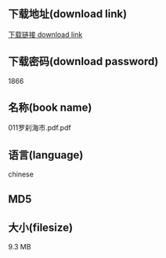## 下载地址(download link)
[下载链接 download link](https://voluble-croquembouche-d321dc.netlify.app/?s=011%E7%BD%97%E5%88%B9%E6%B5%B7%E5%B8%82.pdf)

## 下载密码(download password)
1866

## 名称(book name)
011罗刹海市.pdf.pdf

## 语言(language)
chinese

## MD5


## 大小(filesize)
9.3 MB
